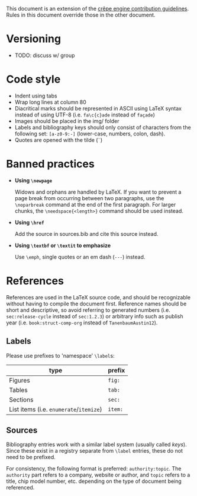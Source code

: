 This document is an extension of the [crêpe engine contribution
guidelines][crepe-engine-contrib]. Rules in this document override those in the
other document.

# Versioning

- TODO: discuss w/ group

# Code style

- Indent using tabs
- Wrap long lines at column 80
- Diacritical marks should be represented in ASCII using LaTeX syntax instead
  of using UTF-8 (i.e. `fa\c{c}ade` instead of `façade`)
- Images should be placed in the img/ folder
- Labels and bibliography keys should only consist of characters from the
  following set: `[a-z0-9:-]` (lower-case, numbers, colon, dash).
- Quotes are opened with the tilde (<code>`</code>)

# Banned practices

- **Using `\newpage`**

  Widows and orphans are handled by LaTeX. If you want to prevent a page break
  from occurring between two paragraphs, use the `\noparbreak` command at the
  end of the first paragraph. For larger chunks, the `\needspace{<length>}`
  command should be used instead.
- **Using `\href`**

  Add the source in sources.bib and cite this source instead.
- **Using `\textbf` or `\textit` to emphasize**

  Use `\emph`, single quotes or an em dash (`---`) instead.

# References

References are used in the LaTeX source code, and should be recognizable
without having to compile the document first. Reference names should be short
and descriptive, so avoid referring to generated numbers (i.e.
`sec:release-cycle` instead of `sec:1.2.3`) or arbitrary info such as publish
year (i.e. `book:struct-comp-org` instead of `TanenbaumAustin12`).

## Labels

Please use prefixes to 'namespace' `\label`s:

|type|prefix|
|-|-|
|Figures|`fig:`|
|Tables|`tab:`|
|Sections|`sec:`|
|List items (i.e. `enumerate`/`itemize`)|`item:`|

## Sources

Bibliography entries work with a similar label system (usually called *keys*).
Since these exist in a registry separate from `\label` entries, these do not
need to be prefixed.

For consistency, the following format is preferred: `authority:topic`. The
`authority` part refers to a company, website or author, and `topic` refers to
a title, chip model number, etc. depending on the type of document being
referenced.

<!--
TODO
- Cross-references and citations should be handled using cleveref
-->

[crepe-engine-contrib]: https://github.com/lonkaars/crepe/blob/master/contributing.md


